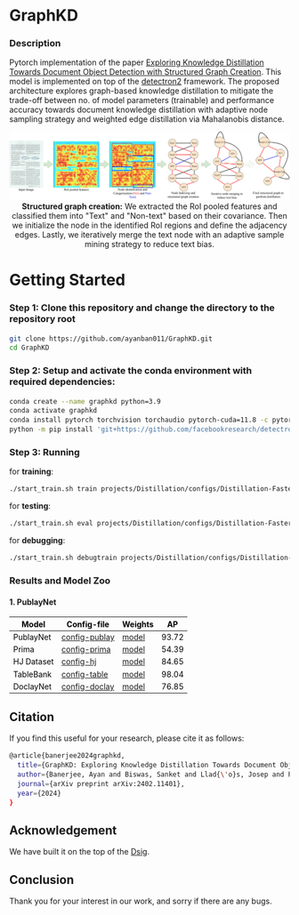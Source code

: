 # GraphKD

### Description
Pytorch implementation of the paper [Exploring Knowledge Distillation Towards Document Object Detection with Structured Graph Creation](https://arxiv.org/abs/2402.11401). This model is implemented on top of the [detectron2](https://github.com/facebookresearch/detectron2) framework. The proposed architecture explores graph-based knowledge distillation to mitigate the trade-off between no. of model parameters (trainable) and performance accuracy towards document knowledge distillation with adaptive node sampling strategy and weighted edge distillation via Mahalanobis distance.

<p align="center">
  <img src="https://github.com/ayanban011/GraphKD/blob/main/fig/sgc.png">
  <be>
<b>Structured graph creation:</b> We extracted the RoI pooled features and classified them into "Text" and "Non-text" based on their covariance. Then we initialize the node in the identified RoI regions and define the adjacency edges. Lastly, we iteratively merge the text node with an adaptive sample mining strategy to reduce text bias.
</p>

# Getting Started

### Step 1: Clone this repository and change the directory to the repository root
```bash
git clone https://github.com/ayanban011/GraphKD.git 
cd GraphKD
```

### Step 2: Setup and activate the conda environment with required dependencies:
```bash
conda create --name graphkd python=3.9
conda activate graphkd
conda install pytorch torchvision torchaudio pytorch-cuda=11.8 -c pytorch -c nvidia
python -m pip install 'git+https://github.com/facebookresearch/detectron2.git' --user
```

### Step 3: Running

for **training**:

```bash
./start_train.sh train projects/Distillation/configs/Distillation-FasterRCNN-R18-R50-dsig-1x.yaml
```

for **testing**:

```bash
./start_train.sh eval projects/Distillation/configs/Distillation-FasterRCNN-R18-R50-dsig-1x.yaml
```

for **debugging**:

```bash
./start_train.sh debugtrain projects/Distillation/configs/Distillation-FasterRCNN-R18-R50-dsig-1x.yaml
```

### Results and Model Zoo

#### 1. PublayNet

<table class="tg">
<thead>
  <tr>
    <th class="tg-amwm"><span style="font-style:normal;text-decoration:none;color:#000;background-color:transparent">Model</span></th>
    <th class="tg-amwm"><span style="font-style:normal;text-decoration:none;color:#000;background-color:transparent">Config-file</span></th>
    <th class="tg-amwm"><span style="font-style:normal;text-decoration:none;color:#000;background-color:transparent">Weights</span></th>
    <th class="tg-amwm"><span style="font-style:normal;text-decoration:none;color:#000;background-color:transparent">AP</span></th>
  </tr>
</thead>
<tbody>
  <tr>
    <td class="tg-baqh"><span style="font-weight:400;font-style:normal;text-decoration:none;color:#000;background-color:transparent">PublayNet</span></td>
    <td class="tg-baqh"><span style="font-weight:400;font-style:normal;text-decoration:none;color:#000;background-color:transparent"><a href=https://github.com/ayanban011/SwinDocSegmenter/blob/main/configs/coco/instance-segmentation/swin/config_publay.yaml>config-publay</a></span></td>
    <td class="tg-baqh"><span style="font-weight:400;font-style:normal;text-decoration:none;color:#000;background-color:transparent"><a href=https://drive.google.com/file/d/1DCxG2MCza_z-yB3bLcaVvVR4Jik00Ecq/view?usp=share_link>model</a></span></td>
    <td class="tg-baqh"><span style="font-weight:400;font-style:normal;text-decoration:none;color:#000;background-color:transparent">93.72</span></td>
  </tr>
  <tr>
    <td class="tg-baqh"><span style="font-weight:400;font-style:normal;text-decoration:none;color:#000;background-color:transparent">Prima</span></td>
    <td class="tg-baqh"><span style="font-weight:400;font-style:normal;text-decoration:none;color:#000;background-color:transparent"><a href=https://github.com/ayanban011/SwinDocSegmenter/blob/main/configs/coco/instance-segmentation/swin/config_prima.yaml>config-prima</a></span></td>
    <td class="tg-baqh"><span style="font-weight:400;font-style:normal;text-decoration:none;color:#000;background-color:transparent"><a href=https://drive.google.com/file/d/1DNX9HQ0aG5ws0HCTFBUeV__rTlifNsvq/view?usp=share_link>model</a></span></td>
    <td class="tg-baqh"><span style="font-weight:400;font-style:normal;text-decoration:none;color:#000;background-color:transparent">54.39</span></td>
  </tr>
  <tr>
    <td class="tg-baqh"><span style="font-weight:400;font-style:normal;text-decoration:none;color:#000;background-color:transparent">HJ Dataset</span></td>
    <td class="tg-baqh"><span style="font-weight:400;font-style:normal;text-decoration:none;color:#000;background-color:transparent"><a href=https://github.com/ayanban011/SwinDocSegmenter/blob/main/configs/coco/instance-segmentation/swin/config_hj.yaml>config-hj</a></span></td>
    <td class="tg-baqh"><span style="font-weight:400;font-style:normal;text-decoration:none;color:#000;background-color:transparent"><a href=https://drive.google.com/file/d/12BCzIhSwZRJj8QjsFaqkdkLplf1bonL9/view?usp=sharing>model</a></span></td>
    <td class="tg-baqh"><span style="font-weight:400;font-style:normal;text-decoration:none;color:#000;background-color:transparent">84.65</span></td>
  </tr>
  <tr>
    <td class="tg-baqh"><span style="font-weight:400;font-style:normal;text-decoration:none;color:#000;background-color:transparent">TableBank</span></td>
    <td class="tg-baqh"><span style="font-weight:400;font-style:normal;text-decoration:none;color:#000;background-color:transparent"><a href=https://github.com/ayanban011/SwinDocSegmenter/blob/main/configs/coco/instance-segmentation/swin/config_table.yaml>config-table</a></span></td>
    <td class="tg-baqh"><span style="font-weight:400;font-style:normal;text-decoration:none;color:#000;background-color:transparent"><a href=https://drive.google.com/file/d/17DD9ASe3p3nLGEYhNCG0hbTURg8qNakC/view?usp=share_link>model</a></span></td>
    <td class="tg-baqh"><span style="font-weight:400;font-style:normal;text-decoration:none;color:#000;background-color:transparent">98.04</span></td>
  </tr>
  <tr>
    <td class="tg-baqh"><span style="font-weight:400;font-style:normal;text-decoration:none;color:#000;background-color:transparent">DoclayNet</span></td>
    <td class="tg-baqh"><span style="font-weight:400;font-style:normal;text-decoration:none;color:#000;background-color:transparent"><a href=https://github.com/ayanban011/SwinDocSegmenter/blob/main/configs/coco/instance-segmentation/swin/config_doclay.yaml>config-doclay</a></span></td>
    <td class="tg-baqh"><span style="font-weight:400;font-style:normal;text-decoration:none;color:#000;background-color:transparent"><a href=https://drive.google.com/file/d/1kMUnmdliyWWlXV9L8gQGvmS-h_mkM_mR/view?usp=share_link>model</a></span></td>
    <td class="tg-baqh"><span style="font-weight:400;font-style:normal;text-decoration:none;color:#000;background-color:transparent">76.85</span></td>
  </tr>
</tbody>
</table>

## Citation

If you find this useful for your research, please cite it as follows:

```bash
@article{banerjee2024graphkd,
  title={GraphKD: Exploring Knowledge Distillation Towards Document Object Detection with Structured Graph Creation},
  author={Banerjee, Ayan and Biswas, Sanket and Llad{\'o}s, Josep and Pal, Umapada},
  journal={arXiv preprint arXiv:2402.11401},
  year={2024}
}
```

## Acknowledgement

We have built it on the top of the [Dsig](https://github.com/dvlab-research/Dsig).


## Conclusion
Thank you for your interest in our work, and sorry if there are any bugs.

